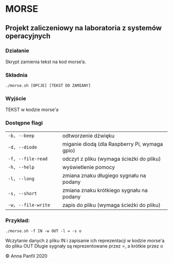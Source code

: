 # MORSE
## Projekt zaliczeniowy na laboratoria z systemów operacyjnych

### Działanie
Skrypt zamienia tekst na kod morse’a.

### Składnia
`./morse.sh [OPCJE] [TEKST DO ZAMIANY]`

### Wyjście
TEKST w kodzie morse'a

### Dostępne flagi
  |                       |                                             |
  |:----------------------|:--------------------------------------------|
  |`-b, --beep`           |odtworzenie dźwięku                          |
  |`-d, --diode`          |miganie diodą (dla Raspberry Pi, wymaga gpio)|
  |`-f, --file-read`      |odczyt z pliku (wymaga ścieżki do pliku)     |
  |`-h, --help`           |wyświetlenie pomocy                          |
  |`-l, --long`           |zmiana znaku długiego sygnału na podany      |
  |`-s, --short`          |zmiana znaku krótkiego sygnału na podany     |
  |`-w, --file-write     `|zapis do pliku (wymaga ścieżki do pliku)     |  

### Przykład:
`./morse.sh -f IN -w OUT -l = -s o`

  Wczytanie danych z pliku IN i zapisanie ich reprezentacji w kodzie morse'a do pliku OUT
  Długie sygnały są reprezentowane przez =, a krótkie przez o

© Anna Panfil 2020
